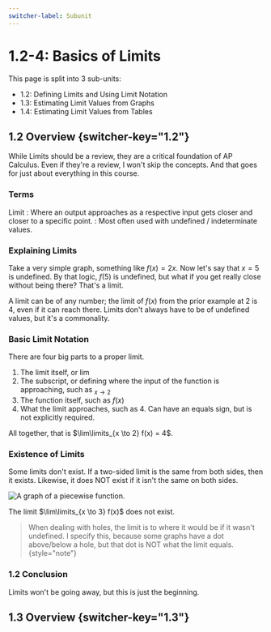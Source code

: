 ```yaml
---
switcher-label: Subunit
---
```

# 1.2-4: Basics of Limits

This page is split into 3 sub-units:

* 1.2: Defining Limits and Using Limit Notation
* 1.3: Estimating Limit Values from Graphs
* 1.4: Estimating Limit Values from Tables

<!-- 1.2 -->
## 1.2 Overview {switcher-key="1.2"}
While Limits should be a review, they are a critical foundation of AP Calculus.
Even if they're a review, I won't skip the concepts.
And that goes for just about everything in this course.

### Terms
Limit
: Where an output approaches as a respective input gets closer and closer to a specific point.
: Most often used with undefined / indeterminate values.

### Explaining Limits
Take a very simple graph, something like $f(x) = 2x$.
Now let's say that $x = 5$ is undefined.
By that logic, $f(5)$ is undefined, but what if you get really close without being there?
That's a limit.

A limit can be of any number; the limit of $f(x)$ from the prior example at 2 is 4, even if it can reach there.
Limits don't always have to be of undefined values, but it's a commonality.

### Basic Limit Notation
There are four big parts to a proper limit.

1. The limit itself, or $\lim$
2. The subscript, or defining where the input of the function is approaching, such as $_{x \to 2}$
3. The function itself, such as $f(x)$
4. What the limit approaches, such as 4. Can have an equals sign, but is not explicitly required.

All together, that is $\lim\limits_{x \to 2} f(x) = 4$.

### Existence of Limits
Some limits don't exist.
If a two-sided limit is the same from both sides, then it exists.
Likewise, it does NOT exist if it isn't the same on both sides.

![A graph of a piecewise function.](APCBC-1.2.nonexist.png)

The limit $\lim\limits_{x \to 3} f(x)$ does not exist.

> When dealing with holes, the limit is to where it would be if it wasn't undefined.
I specify this, because some graphs have a dot above/below a hole, but that dot is NOT what the limit equals.
{style="note"}

### 1.2 Conclusion
Limits won't be going away, but this is just the beginning.

<!-- 1.3 -->
## 1.3 Overview {switcher-key="1.3"}
